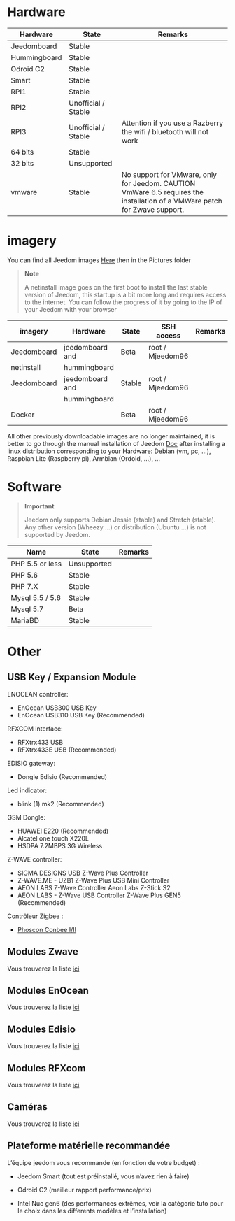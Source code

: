 Hardware
========

Hardware | State | Remarks
--- | --- | ---
Jeedomboard             | Stable                  |
Hummingboard            | Stable                  |
Odroid C2               | Stable                  |                          
Smart                   | Stable                  |                          
RPI1                    | Stable                  |                          
RPI2                    | Unofficial / Stable     |                          
RPI3                    | Unofficial / Stable     | Attention if you use a Razberry the wifi / bluetooth will not work
64 bits                 | Stable                  |                          
32 bits                 | Unsupported            |                          
vmware                  | Stable                  | No support for VMware, only for Jeedom. CAUTION VmWare 6.5 requires the installation of a VMWare patch for Zwave support.

imagery
======

You can find all Jeedom images
[Here](https://www.amazon.fr/clouddrive/share/OwYXPEKiIMdsGhkFeI3eUQ0VcvTEBq0qxQevlXPvPIy/folder/IT3WZ3N0RqGzaLBnBo0qog)
then in the Pictures folder

> **Note**
>
> A netinstall image goes on the first boot to install the
> last stable version of Jeedom, this startup is a bit more
> long and requires access to the internet. You can follow
> the progress of it by going to the IP of your Jeedom with your
> browser

| imagery         | Hardware       | State           | SSH access      | Remarks      |
|----------------|----------------|----------------|----------------|----------------|
| Jeedomboard    | jeedomboard and | Beta           | root / Mjeedom96 |                |
| netinstall     | hummingboard   |                |                |                |
| Jeedomboard    | jeedomboard and | Stable         | root / Mjeedom96 |                |
|                | hummingboard   |                |                |                |
| Docker         |                | Beta           | root / Mjeedom96 |                |


All other previously downloadable images are no longer
maintained, it is better to go through the manual installation of Jeedom
[Doc](https://github.com/jeedom/documentation/blob/master/installation/fr_FR/other.asciidoc)
after installing a linux distribution corresponding to your
Hardware: Debian (vm, pc, ...), Raspbian Lite (Raspberry pi), Armbian
(Ordoid, ...), ...

Software
========

> **Important**
>
> Jeedom only supports Debian Jessie (stable) and Stretch (stable).
> Any other version (Wheezy ...) or distribution (Ubuntu ...) is not
> supported by Jeedom.


| Name                     | State                    | Remarks                |
|-------------------------|-------------------------|--------------------------|
| PHP 5.5 or less        | Unsupported            |                          |
| PHP 5.6                 | Stable                  |                          |
| PHP 7.X                 | Stable                  |                          |
| Mysql 5.5 / 5.6           | Stable                  |                          |
| Mysql 5.7               | Beta                    |                          |
| MariaBD                 | Stable                  |                          |

Other
=====

USB Key / Expansion Module
---------------------------

ENOCEAN controller:

-   EnOcean USB300 USB Key
-   EnOcean USB310 USB Key (Recommended)

RFXCOM interface:

-   RFXtrx433 USB
-   RFXtrx433E USB (Recommended)

EDISIO gateway:

-   Dongle Edisio (Recommended)

Led indicator:

-   blink (1) mk2 (Recommended)

GSM Dongle:

-   HUAWEI E220 (Recommended)
-   Alcatel one touch X220L
-   HSDPA 7.2MBPS 3G Wireless

Z-WAVE controller:

-   SIGMA DESIGNS USB Z-Wave Plus Controller
-   Z-WAVE.ME - UZB1 Z-Wave Plus USB Mini Controller
-   AEON LABS Z-Wave Controller Aeon Labs Z-Stick S2
-   AEON LABS - Z-Wave USB Controller Z-Wave Plus GEN5 (Recommended)


Contrôleur Zigbee :

- [Phoscon Conbee I/II](http://bit.ly/2n4VyWc)

Modules Zwave 
-------------

Vous trouverez la liste
[ici](https://jeedom.github.io/documentation/zwave/fr_FR/equipement.compatible)

Modules EnOcean 
---------------

Vous trouverez la liste
[ici](https://jeedom.github.io/documentation/enocean/fr_FR/equipement.compatible)

Modules Edisio 
--------------

Vous trouverez la liste
[ici](https://jeedom.github.io/documentation/edisio/fr_FR/equipement.compatible)

Modules RFXcom 
--------------

Vous trouverez la liste
[ici](https://jeedom.github.io/documentation/rfxcom/fr_FR/equipement.compatible)

Caméras 
-------

Vous trouverez la liste
[ici](https://jeedom.github.io/documentation/camera/fr_FR/equipement.compatible)

Plateforme matérielle recommandée 
---------------------------------

L’équipe jeedom vous recommande (en fonction de votre budget) :

-   Jeedom Smart (tout est préinstallé, vous n’avez rien à faire)

-   Odroid C2 (meilleur rapport performance/prix)

-   Intel Nuc gen6 (des performances extrêmes, voir la catégorie tuto
    pour le choix dans les differents modèles et l’installation)


